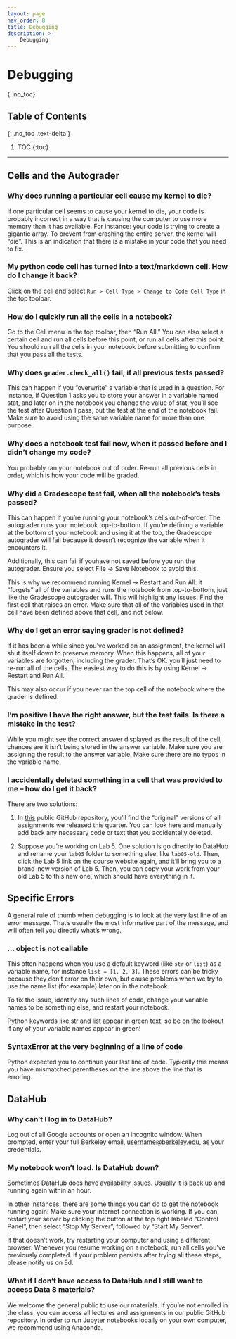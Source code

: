 ```yaml
---
layout: page
nav_order: 8
title: Debugging
description: >-
    Debugging
---
```


# Debugging
{:.no_toc}

## Table of Contents
{: .no_toc .text-delta }

1. TOC
{:toc}

---

## Cells and the Autograder
### Why does running a particular cell cause my kernel to die?
If one particular cell seems to cause your kernel to die, your code is probably incorrect in a way that is causing the computer to use more memory than it has available. For instance: your code is trying to create a gigantic array. To prevent from crashing the entire server, the kernel will “die”. This is an indication that there is a mistake in your code that you need to fix.

### My python code cell has turned into a text/markdown cell. How do I change it back?
Click on the cell and select `Run > Cell Type > Change to Code Cell Type` in the top toolbar.

### How do I quickly run all the cells in a notebook?
Go to the Cell menu in the top toolbar, then “Run All.” You can also select a certain cell and run all cells before this point, or run all cells after this point. You should run all the cells in your notebook before submitting to confirm that you pass all the tests.

### Why does `grader.check_all()` fail, if all previous tests passed?
This can happen if you “overwrite” a variable that is used in a question. For instance, if Question 1 asks you to store your answer in a variable named stat, and later on in the notebook you change the value of stat, you’ll see the test after Question 1 pass, but the test at the end of the notebook fail. Make sure to avoid using the same variable name for more than one purpose.

### Why does a notebook test fail now, when it passed before and I didn’t change my code?
You probably ran your notebook out of order. Re-run all previous cells in order, which is how your code will be graded.

### Why did a Gradescope test fail, when all the notebook’s tests passed?
This can happen if you’re running your notebook’s cells out-of-order. The autograder runs your notebook top-to-bottom. If you’re defining a variable at the bottom of your notebook and using it at the top, the Gradescope autograder will fail because it doesn’t recognize the variable when it encounters it.

Additionally, this can fail if youhave not saved before you run the autograder. Ensure you select File -> Save Notebook to avoid this.

This is why we recommend running Kernel -> Restart and Run All: it “forgets” all of the variables and runs the notebook from top-to-bottom, just like the Gradescope autograder will. This will highlight any issues. Find the first cell that raises an error. Make sure that all of the variables used in that cell have been defined above that cell, and not below.

### Why do I get an error saying grader is not defined?
If it has been a while since you’ve worked on an assignment, the kernel will shut itself down to preserve memory. When this happens, all of your variables are forgotten, including the grader. That’s OK: you’ll just need to re-run all of the cells. The easiest way to do this is by using Kernel -> Restart and Run All.

This may also occur if you never ran the top cell of the notebook where the grader is defined.

### I’m positive I have the right answer, but the test fails. Is there a mistake in the test?
While you might see the correct answer displayed as the result of the cell, chances are it isn’t being stored in the answer variable. Make sure you are assigning the result to the answer variable. Make sure there are no typos in the variable name.

### I accidentally deleted something in a cell that was provided to me – how do I get it back?
There are two solutions:

1. In [this](https://github.com/data-8/materials-su24) public GitHub repository, you’ll find the “original” versions of all assignments we released this quarter. You can look here and manually add back any necessary code or text that you accidentally deleted.

2. Suppose you’re working on Lab 5. One solution is go directly to DataHub and rename your `lab05` folder to something else, like `lab05-old`. Then, click the Lab 5 link on the course website again, and it’ll bring you to a brand-new version of Lab 5. Then, you can copy your work from your old Lab 5 to this new one, which should have everything in it.

## Specific Errors
A general rule of thumb when debugging is to look at the very last line of an error message. That’s usually the most informative part of the message, and will often tell you directly what’s wrong.

### ... object is not callable
This often happens when you use a default keyword (like `str` or `list`) as a variable name, for instance `list = [1, 2, 3]`. These errors can be tricky because they don’t error on their own, but cause problems when we try to use the name list (for example) later on in the notebook.

To fix the issue, identify any such lines of code, change your variable names to be something else, and restart your notebook.

Python keywords like str and list appear in green text, so be on the lookout if any of your variable names appear in green!

### SyntaxError at the very beginning of a line of code

Python expected you to continue your last line of code. Typically this means you have mismatched parentheses on the line above the line that is erroring.


## DataHub

### Why can’t I log in to DataHub?
Log out of all Google accounts or open an incognito window. When prompted, enter your full Berkeley email, username@berkeley.edu, as your credentials.


### My notebook won’t load. Is DataHub down?
Sometimes DataHub does have availability issues. Usually it is back up and running again within an hour. 

In other instances, there are some things you can do to get the notebook running again: Make sure your internet connection is working. If you can, restart your server by clicking the button at the top right labeled “Control Panel”, then select “Stop My Server”, followed by “Start My Server”. 

If that doesn’t work, try restarting your computer and using a different browser. Whenever you resume working on a notebook, run all cells you’ve previously completed. If your problem persists after trying all these steps, please notify us on Ed.

### What if I don’t have access to DataHub and I still want to access Data 8 materials?
We welcome the general public to use our materials. If you’re not enrolled in the class, you can access all lectures and assignments in our public GitHub repository. In order to run Jupyter notebooks locally on your own computer, we recommend using Anaconda.
